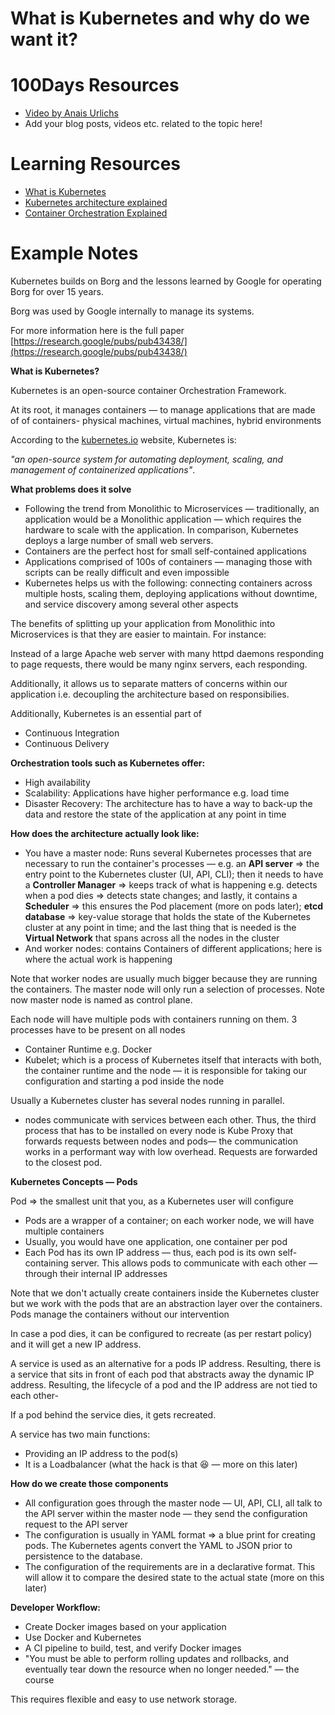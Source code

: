 # What is Kubernetes and why do we want it?

# 100Days Resources
* [Video by Anais Urlichs](https://youtu.be/fCpv7xSEyEI)
* Add your blog posts, videos etc. related to the topic here!

# Learning Resources
- [What is Kubernetes](https://youtu.be/VnvRFRk_51k)
- [Kubernetes architecture explained](https://youtu.be/umXEmn3cMWY)
- [Container Orchestration Explained](https://youtu.be/kBF6Bvth0zw)

# Example Notes

Kubernetes builds on Borg and the lessons learned by Google for operating Borg for over 15 years. 

Borg was used by Google internally to manage its systems.

For more information here is the full paper [https://research.google/pubs/pub43438/](https://research.google/pubs/pub43438/)

**What is Kubernetes?**

Kubernetes is an open-source container Orchestration Framework.

At its root, it manages containers — to manage applications that are made of of containers- physical machines, virtual machines, hybrid environments

According to the [kubernetes.io](https://kubernetes.io/) website, Kubernetes is:

*"an open-source system for automating deployment, scaling, and management of containerized applications"*.

**What problems does it solve**

- Following the trend from Monolithic to Microservices — traditionally, an application would be a Monolithic application — which requires the hardware to scale with the application. In comparison, Kubernetes deploys a large number of small web servers.
- Containers are the perfect host for small self-contained applications
- Applications comprised of 100s of containers — managing those with scripts can be really difficult and even impossible
- Kubernetes helps us with the following: connecting containers across multiple hosts, scaling them, deploying applications without downtime, and service discovery among several other aspects

The benefits of splitting up your application from Monolithic into Microservices is that they are easier to maintain. For instance:

Instead of a large Apache web server with many httpd daemons responding to page requests, there would be many nginx servers, each responding.

Additionally, it allows us to separate matters of concerns within our application i.e. decoupling the architecture based on responsibilies.

Additionally, Kubernetes is an essential part of 

- Continuous Integration
- Continuous Delivery

**Orchestration tools such as Kubernetes offer:**

- High availability
- Scalability: Applications have higher performance e.g. load time
- Disaster Recovery: The architecture has to have a way to back-up the data and restore the state of the application at any point in time

**How does the architecture actually look like:**

- You have a master node: Runs several Kubernetes processes that are necessary to run the container's processes — e.g. an **API server** ⇒ the entry point to the Kubernetes cluster (UI, API, CLI); then it needs to have a **Controller Manager** ⇒ keeps track of what is happening e.g. detects when a pod dies ⇒ detects state changes; and lastly, it contains a **Scheduler** ⇒ this ensures the Pod placement (more on pods later); **etcd database** ⇒ key-value storage that holds the state of the Kubernetes cluster at any point in time; and the last thing that is needed is the **Virtual Network** that spans across all the nodes in the cluster
- And worker nodes: contains Containers of different applications; here is where the actual work is happening

Note that worker nodes are usually much bigger because they are running the containers. The master node will only run a selection of processes. 
Note now master node is named as control plane.

Each node will have multiple pods with containers running on them. 3 processes have to be present on all nodes

- Container Runtime e.g. Docker
- Kubelet; which is a process of Kubernetes itself that interacts with both, the container runtime and the node — it is responsible for taking our configuration and starting a pod inside the node

Usually a Kubernetes cluster has several nodes running in parallel.

- nodes communicate with services between each other. Thus, the third process that has to be installed on every node is Kube Proxy that forwards requests between nodes and pods— the communication works in a performant way with low overhead. Requests are forwarded to the closest pod.

**Kubernetes Concepts — Pods**

Pod ⇒ the smallest unit that you, as a Kubernetes user will configure

- Pods are a wrapper of a container; on each worker node, we will have multiple containers
- Usually, you would have one application, one container per pod
- Each Pod has its own IP address — thus, each pod is its own self-containing server. This allows pods to communicate with each other — through their internal IP addresses

Note that we don't actually create containers inside the Kubernetes cluster but we work with the pods that are an abstraction layer over the containers. Pods manage the containers without our intervention

In case a pod dies, it can be configured to recreate (as per restart policy) and it will get a new IP address. 

A service is used as an alternative for a pods IP address. Resulting, there is a service that sits in front of each pod that abstracts away the dynamic IP address. Resulting, the lifecycle of a pod and the IP address are not tied to each other-

If a pod behind the service dies, it gets recreated.

A service has two main functions:

- Providing an IP address to the pod(s)
- It is a Loadbalancer (what the hack is that 😆 — more on this later)

**How do we create those components**

- All configuration goes through the master node — UI, API, CLI, all talk to the API server within the master node — they send the configuration request to the API server
- The configuration is usually in YAML format ⇒ a blue print for creating pods. The Kubernetes agents convert the YAML to JSON prior to persistence to the database.
- The configuration of the requirements are in a declarative format. This will allow it to compare the desired state to the actual state (more on this later)

**Developer Workflow:**

- Create Docker images based on your application
- Use Docker and Kubernetes
- A CI pipeline to build, test, and verify Docker images
- "You must be able to perform rolling updates and rollbacks, and eventually tear down the resource when no longer needed." — the course

This requires flexible and easy to use network storage.
